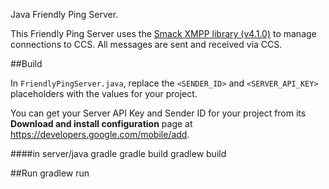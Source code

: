 Java Friendly Ping Server.

This Friendly Ping Server uses the [Smack XMPP library (v4.1.0)][1] to manage connections to CCS. All
messages are sent and received via CCS.

##Build

In `FriendlyPingServer.java`, replace the `<SENDER_ID>` and `<SERVER_API_KEY>` placeholders with the values
for your project.

You can get your Server API Key and Sender ID for your project from its **Download and install configuration** page at https://developers.google.com/mobile/add.

####in server/java
gradle
gradle build
gradlew build
 

##Run
	gradlew run

[1]: https://community.igniterealtime.org/blogs/ignite/2015/03/29/smack-410-released